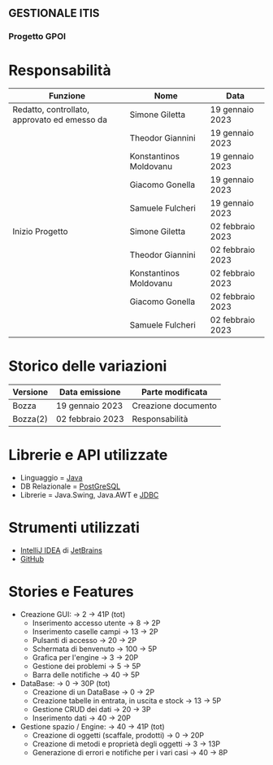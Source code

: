 ## GESTIONALE ITIS
### Progetto GPOI

# Responsabilità
| Funzione                                     | Nome                   | Data             |
|----------------------------------------------|------------------------|------------------|
| Redatto, controllato, approvato ed emesso da | Simone Giletta         | 19 gennaio 2023  |  
|                                              | Theodor Giannini       | 19 gennaio 2023  |  
|                                              | Konstantinos Moldovanu | 19 gennaio 2023  |  
|                                              | Giacomo Gonella        | 19 gennaio 2023  |  
|                                              | Samuele Fulcheri       | 19 gennaio 2023  |
| Inizio Progetto                              | Simone Giletta         | 02 febbraio 2023 |
|                                              | Theodor Giannini       | 02 febbraio 2023 | 
|                                              | Konstantinos Moldovanu | 02 febbraio 2023 |  
|                                              | Giacomo Gonella        | 02 febbraio 2023 |  
|                                              | Samuele Fulcheri       | 02 febbraio 2023 |


# Storico delle variazioni
| Versione | Data emissione   | Parte modificata    |
|----------|------------------|---------------------|
| Bozza    | 19 gennaio 2023  | Creazione documento |
| Bozza(2) | 02 febbraio 2023 | Responsabilità      |


# Librerie e API utilizzate
* Linguaggio = [Java](https://www.oracle.com/java/technologies/)
* DB Relazionale = [PostGreSQL](https://www.postgresql.org/)
* Librerie = Java.Swing, Java.AWT e [JDBC](https://www.oracle.com/it/database/technologies/appdev/jdbc-downloads.html)

# Strumenti utilizzati
* [IntelliJ IDEA](https://www.jetbrains.com/idea/) di [JetBrains](https://www.jetbrains.com/)
* [GitHub](https://github.com/)

# Stories e Features
* Creazione GUI: -> 2 -> 41P (tot)
  - Inserimento accesso utente -> 8 -> 2P
  - Inserimento caselle campi -> 13 -> 2P
  - Pulsanti di accesso -> 20 -> 2P
  - Schermata di benvenuto -> 100 -> 5P
  - Grafica per l'engine -> 3 -> 20P
  - Gestione dei problemi -> 5 -> 5P
  - Barra delle notifiche -> 40 -> 5P
* DataBase: -> 0 -> 30P (tot)
  - Creazione di un DataBase -> 0 -> 2P
  - Creazione tabelle in entrata, in uscita e stock -> 13 -> 5P
  - Gestione CRUD dei dati -> 20 -> 3P
  - Inserimento dati -> 40 -> 20P
* Gestione spazio / Engine: -> 40 -> 41P (tot)
  - Creazione di oggetti (scaffale, prodotti) -> 0 -> 20P
  - Creazione di metodi e proprietà degli oggetti -> 3 -> 13P
  - Generazione di errori e notifiche per i vari casi -> 40 -> 8P